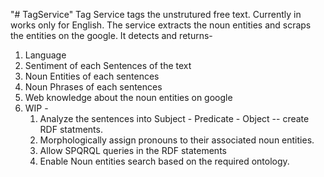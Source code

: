 "# TagService" 
Tag Service tags the unstrutured free text. Currently in works only for English.
The service extracts the noun entities and scraps the entities on the google.
It detects and returns-
1.  Language
2.  Sentiment of each Sentences of the text
3.  Noun Entities of each sentences
4.  Noun Phrases of each sentences
5.  Web knowledge about the noun entities on google
6.  WIP - 
    1) Analyze the sentences into Subject - Predicate  - Object -- create RDF statments.
    2) Morphologically assign pronouns to their associated noun entities.
    3) Allow SPQRQL queries in the RDF statements
    4) Enable Noun entities search based on the required ontology.
